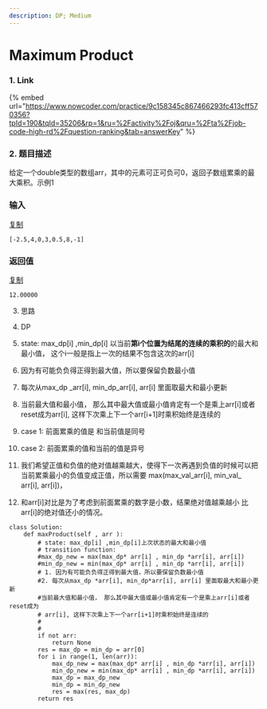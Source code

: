 ```yaml
---
description: DP; Medium
---
```


# Maximum Product





### 1. Link

{% embed url="https://www.nowcoder.com/practice/9c158345c867466293fc413cff570356?tpId=190&tqId=35206&rp=1&ru=%2Factivity%2Foj&qru=%2Fta%2Fjob-code-high-rd%2Fquestion-ranking&tab=answerKey" %}



### 2. 题目描述

给定一个double类型的数组arr，其中的元素可正可负可0，返回子数组累乘的最大乘积。示例1

### 输入

[复制](javascript:void%280%29;)

```text
[-2.5,4,0,3,0.5,8,-1]
```

### 返回值

[复制](javascript:void%280%29;)

```text
12.00000
```

3. 思路

1. DP
2. state: max\_dp\[i\] ,min\_dp\[i\] 以当前**第i个位置为结尾的连续的乘积的**的最大和最小值， 这个i一般是指上一次的结果不包含这次的arr\[i\]
3. 因为有可能负负得正得到最大值，所以要保留负数最小值
4. 每次从max\_dp _arr\[i\], min\_dp_arr\[i\], arr\[i\] 里面取最大和最小更新
5. 当前最大值和最小值， 那么其中最大值或最小值肯定有一个是乘上arr\[i\]或者reset成为arr\[i\], 这样下次乘上下一个arr\[i+1\]时乘积始终是连续的
6. case 1: 前面累乘的值是 和当前值是同号
7. case 2: 前面累乘的值和当前的值是异号
8. 我们希望正值和负值的绝对值越乘越大，使得下一次再遇到负值的时候可以把当前累乘最小的负值变成正值，所以需要 max\(max\_val_arr\[i\], min\_val_  arr\[i\], arr\[i\]\)，
9. 和arr\[i\]对比是为了考虑到前面累乘的数字是小数，结果绝对值越乘越小 比 arr\[i\]的绝对值还小的情况。

```text
class Solution:
    def maxProduct(self , arr ):
        # state: max_dp[i] ,min_dp[i]上次状态的最大和最小值
        # transition function: 
        #max_dp_new = max(max_dp* arr[i] , min_dp *arr[i], arr[i])
        #min_dp_new = min(max_dp* arr[i] , min_dp *arr[i], arr[i])
        # 1. 因为有可能负负得正得到最大值，所以要保留负数最小值
        #2. 每次从max_dp *arr[i], min_dp*arr[i], arr[i] 里面取最大和最小更新
        #当前最大值和最小值， 那么其中最大值或最小值肯定有一个是乘上arr[i]或者reset成为
        # arr[i], 这样下次乘上下一个arr[i+1]时乘积始终是连续的
        #
        #
        if not arr:
            return None
        res = max_dp = min_dp = arr[0]
        for i in range(1, len(arr)):
            max_dp_new = max(max_dp* arr[i] , min_dp *arr[i], arr[i])
            min_dp_new = min(max_dp* arr[i] , min_dp *arr[i], arr[i])
            max_dp = max_dp_new
            min_dp = min_dp_new
            res = max(res, max_dp)
        return res
```







